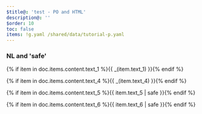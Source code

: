 ```yaml
---
$title@: 'test - PO and HTML'
description@: ''
$order: 10
toc: false
items: !g.yaml /shared/data/tutorial-p.yaml
---
```


### NL and 'safe'

<p class="">{% if item in doc.items.content.text_1 %}{{ _(item.text_1) }}{% endif %}</p>
<p class="">{% if item in doc.items.content.text_4 %}{{ _(item.text_4) }}{% endif %}</p>
<p class="">{% if item in doc.items.content.text_5 %}{{ item.text_5 | safe }}{% endif %}</p>
<p class="">{% if item in doc.items.content.text_6 %}{{ item.text_6 | safe }}{% endif %}</p>

